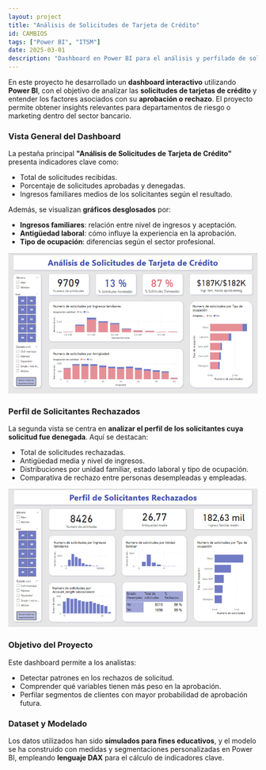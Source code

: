 ```yaml
---
layout: project
title: "Análisis de Solicitudes de Tarjeta de Crédito"
id: CAMBIOS
tags: ["Power BI", "ITSM"]
date: 2025-03-01
description: "Dashboard en Power BI para el análisis y perfilado de solicitantes de tarjetas de crédito"
---
```


En este proyecto he desarrollado un **dashboard interactivo** utilizando **Power BI**, con el objetivo de analizar las **solicitudes de tarjetas de crédito** y entender los factores asociados con su **aprobación o rechazo**. El proyecto permite obtener insights relevantes para departamentos de riesgo o marketing dentro del sector bancario.

### Vista General del Dashboard
La pestaña principal **"Análisis de Solicitudes de Tarjeta de Crédito"** presenta indicadores clave como:

- Total de solicitudes recibidas.
- Porcentaje de solicitudes aprobadas y denegadas.
- Ingresos familiares medios de los solicitantes según el resultado.

Además, se visualizan **gráficos desglosados** por:

- **Ingresos familiares**: relación entre nivel de ingresos y aceptación.
- **Antigüedad laboral**: cómo influye la experiencia en la aprobación.
- **Tipo de ocupación**: diferencias según el sector profesional.

![Dashboard Principal](/assets/img/CreditCard/1.png)


### Perfil de Solicitantes Rechazados

La segunda vista se centra en **analizar el perfil de los solicitantes cuya solicitud fue denegada**. Aquí se destacan:

- Total de solicitudes rechazadas.
- Antigüedad media y nivel de ingresos.
- Distribuciones por unidad familiar, estado laboral y tipo de ocupación.
- Comparativa de rechazo entre personas desempleadas y empleadas.

![Dashboard Solicitantes Rechazados](/assets/img/CreditCard/2.png)

### Objetivo del Proyecto

Este dashboard permite a los analistas:

- Detectar patrones en los rechazos de solicitud.
- Comprender qué variables tienen más peso en la aprobación.
- Perfilar segmentos de clientes con mayor probabilidad de aprobación futura.

### Dataset y Modelado

Los datos utilizados han sido **simulados para fines educativos**, y el modelo se ha construido con medidas y segmentaciones personalizadas en Power BI, empleando **lenguaje DAX** para el cálculo de indicadores clave.
